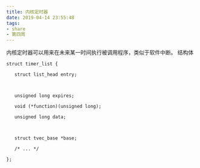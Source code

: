 ```yaml
---
title: 内核定时器
date: 2019-04-14 23:55:48
tags:
- share
- 第四周
---
```


内核定时器可以用来在未来某一时间执行被调用程序，类似于软件中断。
结构体
```
struct timer_list {

   struct list_head entry;



   unsigned long expires;

   void (*function)(unsigned long);

   unsigned long data;



   struct tvec_base *base;

   /* ... */

};
```

